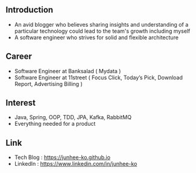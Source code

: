 ## Introduction

- An avid blogger who believes sharing insights and understanding of a particular technology could lead to the team's growth including myself
- A software engineer who strives for solid and flexible architecture

## Career

- Software Engineer at Banksalad ( Mydata )
- Software Engineer at 11street ( Focus Click, Today’s Pick, Download Report, Advertising Billing )

## Interest

- Java, Spring, OOP, TDD, JPA, Kafka, RabbitMQ
- Everything needed for a product

## Link

- Tech Blog : https://junhee-ko.github.io
- LinkedIn : https://www.linkedin.com/in/junhee-ko
